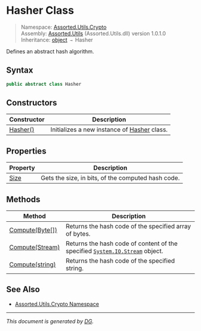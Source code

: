 ﻿# Hasher Class

> Namespace: [Assorted.Utils.Crypto](index.md#assortedutilscrypto-namespace)\
> Assembly: [Assorted.Utils](index.md) (Assorted.Utils.dll) version 1.0.1.0\
> Inheritance: [object](https://docs.microsoft.com/en-us/dotnet/api/system.object) `→` Hasher

Defines an abstract hash algorithm.

## Syntax

```csharp
public abstract class Hasher
```

## Constructors

Constructor | Description
--- | ---
[Hasher()](Assorted.Utils.Crypto.Hasher.-ctor.md) | Initializes a new instance of [Hasher](Assorted.Utils.Crypto.Hasher.md) class.

## Properties

Property | Description
--- | ---
[Size](Assorted.Utils.Crypto.Hasher.Size.md) | Gets the size, in bits, of the computed hash code.

## Methods

Method | Description
--- | ---
[Compute(Byte[])](Assorted.Utils.Crypto.Hasher.Compute.md#computebyte) | Returns the hash code of the specified array of bytes.
[Compute(Stream)](Assorted.Utils.Crypto.Hasher.Compute.md#computestream) | Returns the hash code of content of the specified [`System.IO.Stream`](https://docs.microsoft.com/en-us/dotnet/api/system.io.stream) object.
[Compute(string)](Assorted.Utils.Crypto.Hasher.Compute.md#computestring) | Returns the hash code of the specified string.

## See Also

- [Assorted.Utils.Crypto Namespace](index.md#assortedutilscrypto-namespace)

---

_This document is generated by [DG](https://github.com/Khojasteh/dg)._
